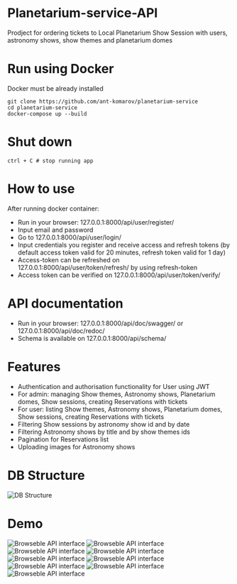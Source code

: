 # Planetarium-service-API

Prodject for ordering tickets to Local Planetarium Show Session with users, astronomy shows, show themes and planetarium domes

# Run using Docker

Docker must be already installed

```shell
git clone https://github.com/ant-komarov/planetarium-service
cd planetarium-service
docker-compose up --build
```

# Shut down

```shell
ctrl + C # stop running app
```

# How to use

After running docker container:
* Run in your browser: 127.0.0.1:8000/api/user/register/
* Input email and password
* Go to 127.0.0.1:8000/api/user/login/
* Input credentials you register and receive access and refresh tokens (by default access token valid for 20 minutes, refresh token valid for 1 day)
* Access-token can be refreshed on 127.0.0.1:8000/api/user/token/refresh/ by using refresh-token
* Access token can be verified on 127.0.0.1:8000/api/user/token/verify/

# API documentation
* Run in your browser: 127.0.0.1:8000/api/doc/swagger/ or 127.0.0.1:8000/api/doc/redoc/
* Schema is available on 127.0.0.1:8000/api/schema/

# Features

* Authentication and authorisation functionality for User using JWT
* For admin: managing Show themes, Astronomy shows, Planetarium domes, Show sessions, creating Reservations with tickets
* For user: listing Show themes, Astronomy shows, Planetarium domes, Show sessions, creating Reservations with tickets
* Filtering Show sessions by astronomy show id and by date
* Filtering Astronomy shows by title and by show themes ids
* Pagination for Reservations list
* Uploading images for Astronomy shows

# DB Structure

![DB Structure](readme_img/db_structure.png)

# Demo

![Browseble API interface](readme_img/register_page.png)
![Browseble API interface](readme_img/login_page.png)
![Browseble API interface](readme_img/tokens.png)
![Browseble API interface](readme_img/api_root.png)
![Browseble API interface](readme_img/astronomy_show_list.png)
![Browseble API interface](readme_img/astronomy_show_detail.png)
![Browseble API interface](readme_img/show_session_list.png)
![Browseble API interface](readme_img/show_session_detail.png)
![Browseble API interface](readme_img/reservations_list.png)
